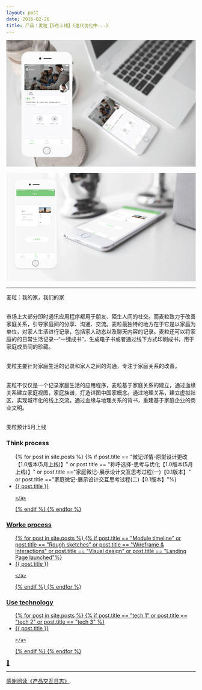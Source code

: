 ```yaml
---
layout: post
date: 2016-02-26
title: 产品：麦粒【5月上线】(迭代优化中...)
---
```


![layout borken by border-boxing](/images/231.png)

![layout borken by border-boxing](/images/331.png)

---

 <mark1>麦粒：我的家，我们的家</mark1>

<br>市场上大部分即时通讯应用程序都用于朋友、陌生人间的社交。而麦粒致力于改善家庭关系，引导家庭间的分享、沟通、交流。麦粒最独特的地方在于它是以家庭为单位，对家人生活进行记录，包括家人动态以及聊天内容的记录。麦粒还可以将家庭的的日常生活记录--“一键成书”，生成电子书或者通过线下方式印刷成书，用于家庭成员间的珍藏。

<br>麦粒主要针对家庭生活的记录和家人之间的沟通，专注于家庭关系的改善。

<br>麦粒不仅仅是一个记录家庭生活的应用程序，麦粒基于家庭关系的建立，通过血缘关系建立家庭视图，家庭族谱，打造详图中国家概念。通过地理关系，建立虚拟社区，实现城市化的线上交流。通过血缘与地理关系的背书，重建基于家庭企业的商业文明。

<br>麦粒预计5月上线

<h3 class="title-pictures">Think process</h3>
<div class="photos">
<ul class="list" data-pjax>
{% for post in site.posts %}
{% if post.title == "微记详情-原型设计更改【1.0版本(5月上线)】" or post.title == "称呼选择-思考与优化【1.0版本(5月上线)】"  or post.title =="家庭微记-展示设计交互思考过程(一)【0.1版本】" or post.title =="家庭微记-展示设计交互思考过程(二)【0.1版本】"%}
<li>
    <a href="{{ post.url }}">
      {{ post.title }}
     
    </a>
  </li>
  {% endif %}
  {% endfor %}
</ul>
<h3 class="title-pictures">Worke process</h3>
<div class="photos">
<ul class="list" data-pjax>
{% for post in site.posts %}
{% if post.title == "Module timeline" or post.title == "Rough sketches" or post.title == "Wireframe & Interactions" or post.title == "Visual design" or post.title == "Landing Page launched"%}
<li>
    <a href="{{ post.url }}">
      {{ post.title }}
     
    </a>
  </li>
  {% endif %}
  {% endfor %}
</ul>
<h3 class="title-pictures">Use technology</h3>
<div class="photos">
<ul class="list" data-pjax>
{% for post in site.posts %}
{% if post.title == "tech 1" or post.title == "tech 2" or post.title == "tech 3" %}
<li>
    <a href="{{ post.url }}">
      {{ post.title }}
     
    </a>
  </li>
  {% endif %}
  {% endfor %}
</ul>



:tada:

---

[感谢阅读《产品交互日志》]().